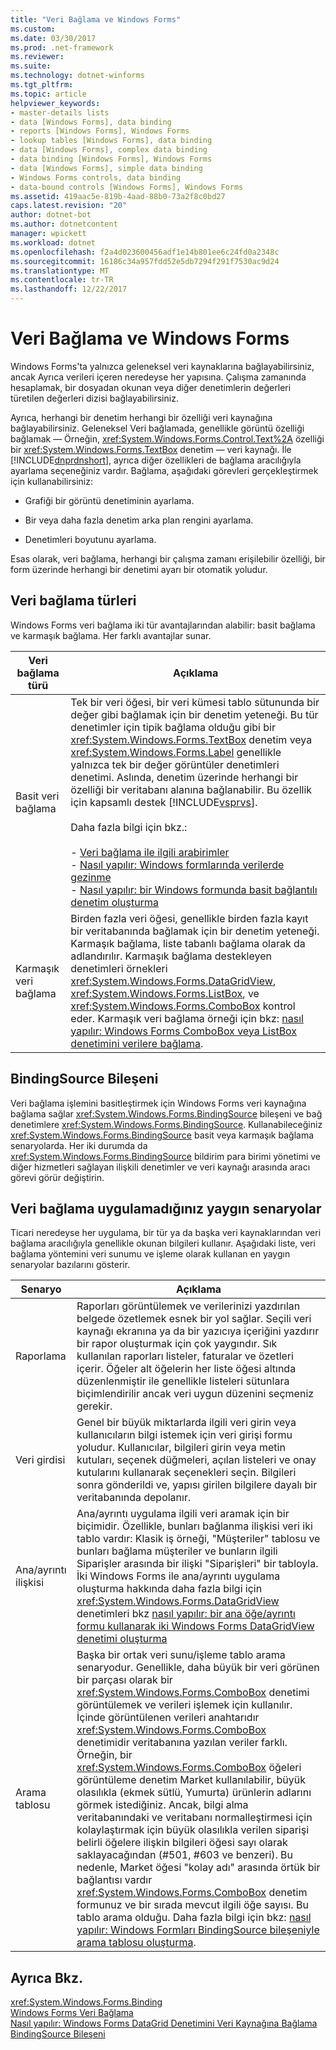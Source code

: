 ```yaml
---
title: "Veri Bağlama ve Windows Forms"
ms.custom: 
ms.date: 03/30/2017
ms.prod: .net-framework
ms.reviewer: 
ms.suite: 
ms.technology: dotnet-winforms
ms.tgt_pltfrm: 
ms.topic: article
helpviewer_keywords:
- master-details lists
- data [Windows Forms], data binding
- reports [Windows Forms], Windows Forms
- lookup tables [Windows Forms], data binding
- data [Windows Forms], complex data binding
- data binding [Windows Forms], Windows Forms
- data [Windows Forms], simple data binding
- Windows Forms controls, data binding
- data-bound controls [Windows Forms], Windows Forms
ms.assetid: 419aac5e-819b-4aad-88b0-73a2f8c0bd27
caps.latest.revision: "20"
author: dotnet-bot
ms.author: dotnetcontent
manager: wpickett
ms.workload: dotnet
ms.openlocfilehash: f2a4d023600456adf1e14b801ee6c24fd0a2348c
ms.sourcegitcommit: 16186c34a957fdd52e5db7294f291f7530ac9d24
ms.translationtype: MT
ms.contentlocale: tr-TR
ms.lasthandoff: 12/22/2017
---
```

# <a name="data-binding-and-windows-forms"></a>Veri Bağlama ve Windows Forms
Windows Forms'ta yalnızca geleneksel veri kaynaklarına bağlayabilirsiniz, ancak Ayrıca verileri içeren neredeyse her yapısına. Çalışma zamanında hesaplamak, bir dosyadan okunan veya diğer denetimlerin değerleri türetilen değerleri dizisi bağlayabilirsiniz.  
  
 Ayrıca, herhangi bir denetim herhangi bir özelliği veri kaynağına bağlayabilirsiniz. Geleneksel Veri bağlamada, genellikle görüntü özelliği bağlamak — Örneğin, <xref:System.Windows.Forms.Control.Text%2A> özelliği bir <xref:System.Windows.Forms.TextBox> denetim — veri kaynağı. İle [!INCLUDE[dnprdnshort](../../../includes/dnprdnshort-md.md)], ayrıca diğer özellikleri de bağlama aracılığıyla ayarlama seçeneğiniz vardır. Bağlama, aşağıdaki görevleri gerçekleştirmek için kullanabilirsiniz:  
  
-   Grafiği bir görüntü denetiminin ayarlama.  
  
-   Bir veya daha fazla denetim arka plan rengini ayarlama.  
  
-   Denetimleri boyutunu ayarlama.  
  
 Esas olarak, veri bağlama, herhangi bir çalışma zamanı erişilebilir özelliği, bir form üzerinde herhangi bir denetimi ayarı bir otomatik yoludur.  
  
## <a name="types-of-data-binding"></a>Veri bağlama türleri  
 Windows Forms veri bağlama iki tür avantajlarından alabilir: basit bağlama ve karmaşık bağlama. Her farklı avantajlar sunar.  
  
|Veri bağlama türü|Açıklama|  
|--------------------------|-----------------|  
|Basit veri bağlama|Tek bir veri öğesi, bir veri kümesi tablo sütununda bir değer gibi bağlamak için bir denetim yeteneği. Bu tür denetimler için tipik bağlama olduğu gibi bir <xref:System.Windows.Forms.TextBox> denetim veya <xref:System.Windows.Forms.Label> genellikle yalnızca tek bir değer görüntüler denetimleri denetimi. Aslında, denetim üzerinde herhangi bir özelliği bir veritabanı alanına bağlanabilir. Bu özellik için kapsamlı destek [!INCLUDE[vsprvs](../../../includes/vsprvs-md.md)].<br /><br /> Daha fazla bilgi için bkz.:<br /><br /> -   [Veri bağlama ile ilgili arabirimler](../../../docs/framework/winforms/interfaces-related-to-data-binding.md)<br />-   [Nasıl yapılır: Windows formlarında verilerde gezinme](../../../docs/framework/winforms/how-to-navigate-data-in-windows-forms.md)<br />-   [Nasıl yapılır: bir Windows formunda basit bağlantılı denetim oluşturma](../../../docs/framework/winforms/how-to-create-a-simple-bound-control-on-a-windows-form.md)|  
|Karmaşık veri bağlama|Birden fazla veri öğesi, genellikle birden fazla kayıt bir veritabanında bağlamak için bir denetim yeteneği. Karmaşık bağlama, liste tabanlı bağlama olarak da adlandırılır. Karmaşık bağlama destekleyen denetimleri örnekleri <xref:System.Windows.Forms.DataGridView>, <xref:System.Windows.Forms.ListBox>, ve <xref:System.Windows.Forms.ComboBox> kontrol eder. Karmaşık veri bağlama örneği için bkz: [nasıl yapılır: Windows Forms ComboBox veya ListBox denetimini verilere bağlama](../../../docs/framework/winforms/controls/how-to-bind-a-windows-forms-combobox-or-listbox-control-to-data.md).|  
  
## <a name="bindingsource-component"></a>BindingSource Bileşeni  
 Veri bağlama işlemini basitleştirmek için Windows Forms veri kaynağına bağlama sağlar <xref:System.Windows.Forms.BindingSource> bileşeni ve bağ denetimlere <xref:System.Windows.Forms.BindingSource>. Kullanabileceğiniz <xref:System.Windows.Forms.BindingSource> basit veya karmaşık bağlama senaryolarda. Her iki durumda da <xref:System.Windows.Forms.BindingSource> bildirim para birimi yönetimi ve diğer hizmetleri sağlayan ilişkili denetimler ve veri kaynağı arasında aracı görevi görür değiştirin.  
  
## <a name="common-scenarios-that-employ-data-binding"></a>Veri bağlama uygulamadığınız yaygın senaryolar  
 Ticari neredeyse her uygulama, bir tür ya da başka veri kaynaklarından veri bağlama aracılığıyla genellikle okunan bilgileri kullanır. Aşağıdaki liste, veri bağlama yöntemini veri sunumu ve işleme olarak kullanan en yaygın senaryolar bazılarını gösterir.  
  
|Senaryo|Açıklama|  
|--------------|-----------------|  
|Raporlama|Raporları görüntülemek ve verilerinizi yazdırılan belgede özetlemek esnek bir yol sağlar. Seçili veri kaynağı ekranına ya da bir yazıcıya içeriğini yazdırır bir rapor oluşturmak için çok yaygındır. Sık kullanılan raporları listeler, faturalar ve özetleri içerir. Öğeler alt öğelerin her liste öğesi altında düzenlenmiştir ile genellikle listeleri sütunlara biçimlendirilir ancak veri uygun düzenini seçmeniz gerekir.|  
|Veri girdisi|Genel bir büyük miktarlarda ilgili veri girin veya kullanıcıların bilgi istemek için veri girişi formu yoludur. Kullanıcılar, bilgileri girin veya metin kutuları, seçenek düğmeleri, açılan listeleri ve onay kutularını kullanarak seçenekleri seçin. Bilgileri sonra gönderildi ve, yapısı girilen bilgilere dayalı bir veritabanında depolanır.|  
|Ana/ayrıntı ilişkisi|Ana/ayrıntı uygulama ilgili veri aramak için bir biçimidir. Özellikle, bunları bağlanma ilişkisi veri iki tablo vardır: Klasik iş örneği, "Müşteriler" tablosu ve bunları bağlama müşteriler ve bunların ilgili Siparişler arasında bir ilişki "Siparişleri" bir tabloyla. İki Windows Forms ile ana/ayrıntı uygulama oluşturma hakkında daha fazla bilgi için <xref:System.Windows.Forms.DataGridView> denetimleri bkz [nasıl yapılır: bir ana öğe/ayrıntı formu kullanarak iki Windows Forms DataGridView denetimi oluşturma](../../../docs/framework/winforms/controls/create-a-master-detail-form-using-two-datagridviews.md)|  
|Arama tablosu|Başka bir ortak veri sunu/işleme tablo arama senaryodur. Genellikle, daha büyük bir veri görünen bir parçası olarak bir <xref:System.Windows.Forms.ComboBox> denetimi görüntülemek ve verileri işlemek için kullanılır. İçinde görüntülenen verileri anahtarıdır <xref:System.Windows.Forms.ComboBox> denetimidir veritabanına yazılan veriler farklı. Örneğin, bir <xref:System.Windows.Forms.ComboBox> öğeleri görüntüleme denetim Market kullanılabilir, büyük olasılıkla (ekmek sütlü, Yumurta) ürünlerin adlarını görmek istediğiniz. Ancak, bilgi alma veritabanındaki ve veritabanı normalleştirmesi için kolaylaştırmak için büyük olasılıkla verilen siparişi belirli öğelere ilişkin bilgileri öğesi sayı olarak saklayacağından (#501, #603 ve benzeri). Bu nedenle, Market öğesi "kolay adı" arasında örtük bir bağlantısı vardır <xref:System.Windows.Forms.ComboBox> denetim formunuz ve bir sırada mevcut ilgili öğe sayısı. Bu tablo arama olduğu. Daha fazla bilgi için bkz: [nasıl yapılır: Windows Formları BindingSource bileşeniyle arama tablosu oluşturma](../../../docs/framework/winforms/controls/how-to-create-a-lookup-table-with-the-windows-forms-bindingsource-component.md).|  
  
## <a name="see-also"></a>Ayrıca Bkz.  
 <xref:System.Windows.Forms.Binding>  
 [Windows Forms Veri Bağlama](../../../docs/framework/winforms/windows-forms-data-binding.md)  
 [Nasıl yapılır: Windows Forms DataGrid Denetimini Veri Kaynağına Bağlama](../../../docs/framework/winforms/controls/how-to-bind-the-windows-forms-datagrid-control-to-a-data-source.md)  
 [BindingSource Bileşeni](../../../docs/framework/winforms/controls/bindingsource-component.md)
